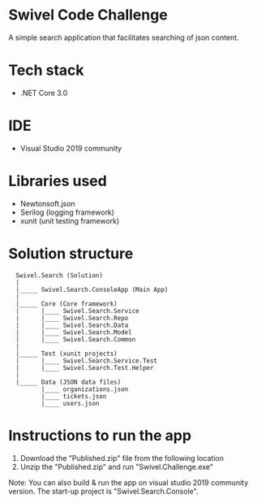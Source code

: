 # Swivel Code Challenge
A simple search application that facilitates searching of json content.

# Tech stack
* .NET Core 3.0

# IDE
* Visual Studio 2019 community 
 
# Libraries used
* Newtonsoft.json
* Serilog (logging framework)
* xunit (unit testing framework)

# Solution structure
      Swivel.Search (Solution)
      |
      |_____ Swivel.Search.ConsoleApp (Main App)
      |
      |_____ Core (Core framework)
      |      |____ Swivel.Search.Service
      |      |____ Swivel.Search.Repo
      |      |____ Swivel.Search.Data
      |      |____ Swivel.Search.Model
      |      |____ Swivel.Search.Common
      |
      |_____ Test (xunit projects)
      |      |____ Swivel.Search.Service.Test
      |      |____ Swivel.Search.Test.Helper
      |  
      |_____ Data (JSON data files)
             |____ organizations.json
             |____ tickets.json
             |____ users.json
              
# Instructions to run the app
1. Download the "Published.zip" file from the following location
2. Unzip the "Published.zip" and run "Swivel.Challenge.exe"

Note: You can also build & run the app on visual studio 2019 community version. The start-up project is "Swivel.Search.Console".
